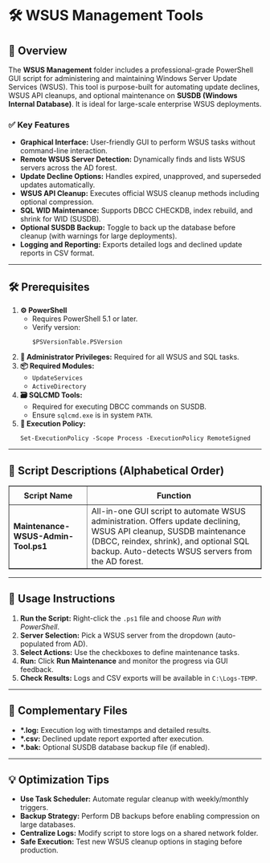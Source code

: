 <div>
  <h1>🛠️ WSUS Management Tools</h1>

  <h2>📝 Overview</h2>
  <p>
    The <strong>WSUS Management</strong> folder includes a professional-grade PowerShell GUI script 
    for administering and maintaining Windows Server Update Services (WSUS). 
    This tool is purpose-built for automating update declines, WSUS API cleanups, and optional maintenance on 
    <strong>SUSDB (Windows Internal Database)</strong>. It is ideal for large-scale enterprise WSUS deployments.
  </p>

  <h3>✅ Key Features</h3>
  <ul>
    <li><strong>Graphical Interface:</strong> User-friendly GUI to perform WSUS tasks without command-line interaction.</li>
    <li><strong>Remote WSUS Server Detection:</strong> Dynamically finds and lists WSUS servers across the AD forest.</li>
    <li><strong>Update Decline Options:</strong> Handles expired, unapproved, and superseded updates automatically.</li>
    <li><strong>WSUS API Cleanup:</strong> Executes official WSUS cleanup methods including optional compression.</li>
    <li><strong>SQL WID Maintenance:</strong> Supports DBCC CHECKDB, index rebuild, and shrink for WID (SUSDB).</li>
    <li><strong>Optional SUSDB Backup:</strong> Toggle to back up the database before cleanup (with warnings for large deployments).</li>
    <li><strong>Logging and Reporting:</strong> Exports detailed logs and declined update reports in CSV format.</li>
  </ul>

  <hr />

  <h2>🛠️ Prerequisites</h2>
  <ol>
    <li>
      <strong>⚙️ PowerShell</strong>
      <ul>
        <li>Requires PowerShell 5.1 or later.</li>
        <li>Verify version:
          <pre><code>$PSVersionTable.PSVersion</code></pre>
        </li>
      </ul>
    </li>
    <li><strong>🔑 Administrator Privileges:</strong> Required for all WSUS and SQL tasks.</li>
    <li>
      <strong>📦 Required Modules:</strong>
      <ul>
        <li><code>UpdateServices</code></li>
        <li><code>ActiveDirectory</code></li>
      </ul>
    </li>
    <li>
      <strong>🗃 SQLCMD Tools:</strong>
      <ul>
        <li>Required for executing DBCC commands on SUSDB.</li>
        <li>Ensure <code>sqlcmd.exe</code> is in system <code>PATH</code>.</li>
      </ul>
    </li>
    <li>
      <strong>🔧 Execution Policy:</strong>
      <pre><code>Set-ExecutionPolicy -Scope Process -ExecutionPolicy RemoteSigned</code></pre>
    </li>
  </ol>

  <hr />

  <h2>📜 Script Descriptions (Alphabetical Order)</h2>
  <table border="1" style="border-collapse: collapse; width: 100%;">
    <thead>
      <tr>
        <th style="padding: 8px;">Script Name</th>
        <th style="padding: 8px;">Function</th>
      </tr>
    </thead>
    <tbody>
      <tr>
        <td><strong>Maintenance-WSUS-Admin-Tool.ps1</strong></td>
        <td>
          All-in-one GUI script to automate WSUS administration. Offers update declining, WSUS API cleanup, 
          SUSDB maintenance (DBCC, reindex, shrink), and optional SQL backup. Auto-detects WSUS servers from the AD forest.
        </td>
      </tr>
    </tbody>
  </table>

  <hr />

  <h2>🚀 Usage Instructions</h2>
  <ol>
    <li><strong>Run the Script:</strong> Right-click the <code>.ps1</code> file and choose <em>Run with PowerShell</em>.</li>
    <li><strong>Server Selection:</strong> Pick a WSUS server from the dropdown (auto-populated from AD).</li>
    <li><strong>Select Actions:</strong> Use the checkboxes to define maintenance tasks.</li>
    <li><strong>Run:</strong> Click <strong>Run Maintenance</strong> and monitor the progress via GUI feedback.</li>
    <li><strong>Check Results:</strong> Logs and CSV exports will be available in <code>C:\Logs-TEMP</code>.</li>
  </ol>

  <hr />

  <h2>📁 Complementary Files</h2>
  <ul>
    <li><strong>*.log:</strong> Execution log with timestamps and detailed results.</li>
    <li><strong>*.csv:</strong> Declined update report exported after execution.</li>
    <li><strong>*.bak:</strong> Optional SUSDB database backup file (if enabled).</li>
  </ul>

  <hr />

  <h2>💡 Optimization Tips</h2>
  <ul>
    <li><strong>Use Task Scheduler:</strong> Automate regular cleanup with weekly/monthly triggers.</li>
    <li><strong>Backup Strategy:</strong> Perform DB backups before enabling compression on large databases.</li>
    <li><strong>Centralize Logs:</strong> Modify script to store logs on a shared network folder.</li>
    <li><strong>Safe Execution:</strong> Test new WSUS cleanup options in staging before production.</li>
  </ul>
</div>
